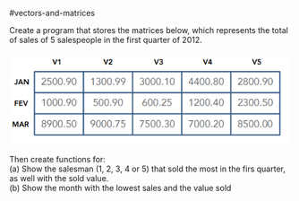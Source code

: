 #vectors-and-matrices

Create a program that stores the matrices below, which represents the total of sales of 5 salespeople in the first quarter of 2012.

![matrices](matrices.png)

Then create functions for:  
	(a) Show the salesman (1, 2, 3, 4 or 5) that sold the most in the firs quarter, as well with the sold value.  
	(b) Show the month with the lowest sales and the value sold
